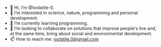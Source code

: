 - 👋 Hi, I’m @Ivolatile-0.
- 👀 I’m interested in science, nature, programming and personal development.
- 🌱 I’m currently learning programming.
- 💞️ I’m looking to collaborate on solutions that improve people's live and, at the same time, bring about social and environmental development.
- 📫 How to reach me: ivolatile.0@gmail.com

<!---
Ivolatile-0/Ivolatile-0 is a ✨ special ✨ repository because its `README.md` (this file) appears on your GitHub profile.
You can click the Preview link to take a look at your changes.
--->
